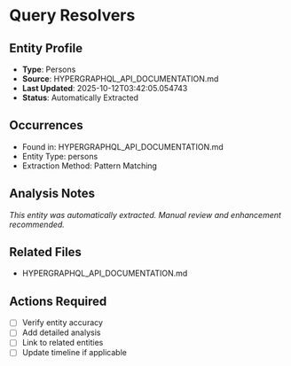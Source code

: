 # Query Resolvers

## Entity Profile
- **Type**: Persons
- **Source**: HYPERGRAPHQL_API_DOCUMENTATION.md
- **Last Updated**: 2025-10-12T03:42:05.054743
- **Status**: Automatically Extracted

## Occurrences
- Found in: HYPERGRAPHQL_API_DOCUMENTATION.md
- Entity Type: persons
- Extraction Method: Pattern Matching

## Analysis Notes
*This entity was automatically extracted. Manual review and enhancement recommended.*

## Related Files
- HYPERGRAPHQL_API_DOCUMENTATION.md

## Actions Required
- [ ] Verify entity accuracy
- [ ] Add detailed analysis
- [ ] Link to related entities
- [ ] Update timeline if applicable
